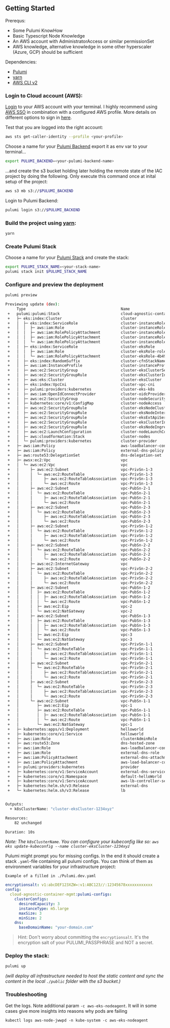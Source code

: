 
## Getting Started

Prerequs:

- Some Pulumi KnowHow
- Basic Typescript Node Knowledge
- An AWS account with AdministratorAccess or similar permissionSet
- AWS knowledge, alternative knowledge in some other hyperscaler (Azure, GCP) should be sufficient

Dependencies:
- [Pulumi](https://www.pulumi.com/docs/install/)
- [yarn](https://classic.yarnpkg.com/lang/en/docs/install/#mac-stable)
- [AWS CLI v2](https://docs.aws.amazon.com/cli/latest/userguide/getting-started-install.html)

### Login to Cloud account (AWS):

[Login](https://docs.aws.amazon.com/signin/latest/userguide/how-to-sign-in.html) to your AWS account with your terminal. I highly recommend using [AWS SSO](https://docs.aws.amazon.com/sdkref/latest/guide/access-sso.html) in combination with a configured AWS profile. More details on different options to sign in [here](https://docs.aws.amazon.com/signin/latest/userguide/how-to-sign-in.html).

Test that you are logged into the right account:
```sh
aws sts get-caller-identity --profile <your-profile>
```

Choose a name for your [Pulumi Backend](https://www.pulumi.com/docs/intro/concepts/state/) export it as env var to your terminal...
```sh
export PULUMI_BACKEND=<your-pulumi-backend-name>
```

...and create the s3 bucket holding later holding the remote state of the IAC project by doing the following. Only execute this command once at inital setup of the project:

```sh
aws s3 mb s3://$PULUMI_BACKEND
```


Login to Pulumi Backend:
```sh
pulumi login s3://$PULUMI_BACKEND
```

### Build the project using [yarn](https://classic.yarnpkg.com/en/):
```sh 
yarn
```

### Create Pulumi Stack
Choose a name for your [Pulumi Stack](https://www.pulumi.com/docs/intro/concepts/stack/) and create the stack:

```sh
export PULUMI_STACK_NAME=<your-stack-name>
pulumi stack init $PULUMI_STACK_NAME
```


### Configure and preview the deployment
```sh 
pulumi preview
```
```sh
Previewing update (dev):
     Type                                          Name                                       Plan       
 +   pulumi:pulumi:Stack                           cloud-agnostic-container-mgmt-dev          create     
 +   ├─ eks:index:Cluster                          cluster                                    create     
 +   │  ├─ eks:index:ServiceRole                   cluster-instanceRole                       create     
 +   │  │  ├─ aws:iam:Role                         cluster-instanceRole-role                  create     
 +   │  │  ├─ aws:iam:RolePolicyAttachment         cluster-instanceRole-e1b295bd              create     
 +   │  │  ├─ aws:iam:RolePolicyAttachment         cluster-instanceRole-03516f97              create     
 +   │  │  └─ aws:iam:RolePolicyAttachment         cluster-instanceRole-3eb088f2              create     
 +   │  ├─ eks:index:ServiceRole                   cluster-eksRole                            create     
 +   │  │  ├─ aws:iam:Role                         cluster-eksRole-role                       create     
 +   │  │  └─ aws:iam:RolePolicyAttachment         cluster-eksRole-4b490823                   create     
 +   │  ├─ eks:index:RandomSuffix                  cluster-cfnStackName                       create     
 +   │  ├─ aws:iam:InstanceProfile                 cluster-instanceProfile                    create     
 +   │  ├─ aws:ec2:SecurityGroup                   cluster-eksClusterSecurityGroup            create     
 +   │  ├─ aws:ec2:SecurityGroupRule               cluster-eksClusterInternetEgressRule       create     
 +   │  ├─ aws:eks:Cluster                         cluster-eksCluster                         create     
 +   │  ├─ eks:index:VpcCni                        cluster-vpc-cni                            create     
 +   │  ├─ pulumi:providers:kubernetes             cluster-eks-k8s                            create     
 +   │  ├─ aws:iam:OpenIdConnectProvider           cluster-oidcProvider                       create     
 +   │  ├─ aws:ec2:SecurityGroup                   cluster-nodeSecurityGroup                  create     
 +   │  ├─ kubernetes:core/v1:ConfigMap            cluster-nodeAccess                         create     
 +   │  ├─ aws:ec2:SecurityGroupRule               cluster-eksNodeClusterIngressRule          create     
 +   │  ├─ aws:ec2:SecurityGroupRule               cluster-eksNodeInternetEgressRule          create     
 +   │  ├─ aws:ec2:SecurityGroupRule               cluster-eksExtApiServerClusterIngressRule  create     
 +   │  ├─ aws:ec2:SecurityGroupRule               cluster-eksClusterIngressRule              create     
 +   │  ├─ aws:ec2:SecurityGroupRule               cluster-eksNodeIngressRule                 create     
 +   │  ├─ aws:ec2:LaunchConfiguration             cluster-nodeLaunchConfiguration            create     
 +   │  ├─ aws:cloudformation:Stack                cluster-nodes                              create     
 +   │  └─ pulumi:providers:kubernetes             cluster-provider                           create     
 +   ├─ aws:iam:Policy                             aws-loadbalancer-controller-policy         create     
 +   ├─ aws:iam:Policy                             external-dns-policy                        create     
 +   ├─ aws:route53:DelegationSet                  dns-delegation-set                         create     
 +   ├─ awsx:ec2:Vpc                               vpc                                        create     
 +   │  └─ aws:ec2:Vpc                             vpc                                        create     
 +   │     ├─ aws:ec2:Subnet                       vpc-PrivSn-1-3                             create     
 +   │     │  └─ aws:ec2:RouteTable                vpc-PrivSn-1-3                             create     
 +   │     │     ├─ aws:ec2:RouteTableAssociation  vpc-PrivSn-1-3                             create     
 +   │     │     └─ aws:ec2:Route                  vpc-PrivSn-1-3                             create     
 +   │     ├─ aws:ec2:Subnet                       vpc-PubSn-2-1                              create     
 +   │     │  └─ aws:ec2:RouteTable                vpc-PubSn-2-1                              create     
 +   │     │     ├─ aws:ec2:RouteTableAssociation  vpc-PubSn-2-1                              create     
 +   │     │     └─ aws:ec2:Route                  vpc-PubSn-2-1                              create     
 +   │     ├─ aws:ec2:Subnet                       vpc-PubSn-2-3                              create     
 +   │     │  └─ aws:ec2:RouteTable                vpc-PubSn-2-3                              create     
 +   │     │     ├─ aws:ec2:RouteTableAssociation  vpc-PubSn-2-3                              create     
 +   │     │     └─ aws:ec2:Route                  vpc-PubSn-2-3                              create     
 +   │     ├─ aws:ec2:Subnet                       vpc-PrivSn-1-2                             create     
 +   │     │  └─ aws:ec2:RouteTable                vpc-PrivSn-1-2                             create     
 +   │     │     ├─ aws:ec2:RouteTableAssociation  vpc-PrivSn-1-2                             create     
 +   │     │     └─ aws:ec2:Route                  vpc-PrivSn-1-2                             create     
 +   │     ├─ aws:ec2:Subnet                       vpc-PubSn-2-2                              create     
 +   │     │  └─ aws:ec2:RouteTable                vpc-PubSn-2-2                              create     
 +   │     │     ├─ aws:ec2:RouteTableAssociation  vpc-PubSn-2-2                              create     
 +   │     │     └─ aws:ec2:Route                  vpc-PubSn-2-2                              create     
 +   │     ├─ aws:ec2:InternetGateway              vpc                                        create     
 +   │     ├─ aws:ec2:Subnet                       vpc-PrivSn-2-2                             create     
 +   │     │  └─ aws:ec2:RouteTable                vpc-PrivSn-2-2                             create     
 +   │     │     ├─ aws:ec2:RouteTableAssociation  vpc-PrivSn-2-2                             create     
 +   │     │     └─ aws:ec2:Route                  vpc-PrivSn-2-2                             create     
 +   │     ├─ aws:ec2:Subnet                       vpc-PubSn-1-2                              create     
 +   │     │  ├─ aws:ec2:RouteTable                vpc-PubSn-1-2                              create     
 +   │     │  │  ├─ aws:ec2:RouteTableAssociation  vpc-PubSn-1-2                              create     
 +   │     │  │  └─ aws:ec2:Route                  vpc-PubSn-1-2                              create     
 +   │     │  ├─ aws:ec2:Eip                       vpc-2                                      create     
 +   │     │  └─ aws:ec2:NatGateway                vpc-2                                      create     
 +   │     ├─ aws:ec2:Subnet                       vpc-PubSn-1-3                              create     
 +   │     │  ├─ aws:ec2:RouteTable                vpc-PubSn-1-3                              create     
 +   │     │  │  ├─ aws:ec2:RouteTableAssociation  vpc-PubSn-1-3                              create     
 +   │     │  │  └─ aws:ec2:Route                  vpc-PubSn-1-3                              create     
 +   │     │  ├─ aws:ec2:Eip                       vpc-3                                      create     
 +   │     │  └─ aws:ec2:NatGateway                vpc-3                                      create     
 +   │     ├─ aws:ec2:Subnet                       vpc-PrivSn-1-1                             create     
 +   │     │  └─ aws:ec2:RouteTable                vpc-PrivSn-1-1                             create     
 +   │     │     ├─ aws:ec2:RouteTableAssociation  vpc-PrivSn-1-1                             create     
 +   │     │     └─ aws:ec2:Route                  vpc-PrivSn-1-1                             create     
 +   │     ├─ aws:ec2:Subnet                       vpc-PrivSn-2-1                             create     
 +   │     │  └─ aws:ec2:RouteTable                vpc-PrivSn-2-1                             create     
 +   │     │     ├─ aws:ec2:RouteTableAssociation  vpc-PrivSn-2-1                             create     
 +   │     │     └─ aws:ec2:Route                  vpc-PrivSn-2-1                             create     
 +   │     ├─ aws:ec2:Subnet                       vpc-PrivSn-2-3                             create     
 +   │     │  └─ aws:ec2:RouteTable                vpc-PrivSn-2-3                             create     
 +   │     │     ├─ aws:ec2:RouteTableAssociation  vpc-PrivSn-2-3                             create     
 +   │     │     └─ aws:ec2:Route                  vpc-PrivSn-2-3                             create     
 +   │     └─ aws:ec2:Subnet                       vpc-PubSn-1-1                              create     
 +   │        ├─ aws:ec2:Eip                       vpc-1                                      create     
 +   │        ├─ aws:ec2:RouteTable                vpc-PubSn-1-1                              create     
 +   │        │  ├─ aws:ec2:RouteTableAssociation  vpc-PubSn-1-1                              create     
 +   │        │  └─ aws:ec2:Route                  vpc-PubSn-1-1                              create     
 +   │        └─ aws:ec2:NatGateway                vpc-1                                      create     
 +   ├─ kubernetes:apps/v1:Deployment              helloworld                                 create     
 +   ├─ kubernetes:core/v1:Service                 helloworld                                 create     
 +   ├─ aws:iam:Role                               clusterAdminRole                           create     
 +   ├─ aws:route53:Zone                           dns-hosted-zone                            create     
 +   ├─ aws:iam:Role                               aws-loadbalancer-controller-role           create     
 +   ├─ aws:iam:Role                               external-dns-role                          create     
 +   ├─ aws:iam:PolicyAttachment                   external-dns-attachment                    create     
 +   ├─ aws:iam:PolicyAttachment                   aws-load-balancer-controller-attachment    create     
 +   ├─ pulumi:providers:kubernetes                provider                                   create     
 +   ├─ kubernetes:core/v1:ServiceAccount          external-dns-service-account               create     
 +   ├─ kubernetes:core/v1:Namespace               default-helloWorld                         create     
 +   ├─ kubernetes:core/v1:ServiceAccount          aws-lb-controller-service-account          create     
 +   ├─ kubernetes:helm.sh/v3:Release              external-dns                               create     
 +   └─ kubernetes:helm.sh/v3:Release              lb                                         create     


Outputs:
  + k8sClusterName: "cluster-eksCluster-1234xyz"

Resources:
    82 unchanged

Duration: 10s
```

_Note: The `k8sClusterName`. You can configure your kubeconfig like so: `aws eks update-kubeconfig --name cluster-eksCluster-1234xyz`_

Pulumi might prompt you for missing configs. In the end it should create a stack `.yaml`-file containing all pulumi configs. You can think of them as environment variables for your infrastructure project:

`Example of a filled in ./Pulumi.dev.yaml`
```yaml
encryptionsalt: v1:abcDEF123XZW=:v1:ABC123//:12345678xxxxxxxxxxxx
config:
  cloud-agnostic-container-mgmt:pulumi-configs:
    clusterConfigs:
      desiredCapacity: 3
      instanceType: m5.large
      maxSize: 3
      minSize: 2
    dns:
      baseDomainName: "your-domain.com"
```
> Hint: Don't worry about committing the `encryptionsalt`. It's the encryption salt of your PULUMI_PASSPHRASE and NOT a secret. 

### Deploy the stack:
```sh 
pulumi up
```
_(will deploy all infrastructure needed to host the static content and sync the content in the local `./public` folder with the s3 bucket.)_


### Troubleshooting 

Get the logs. Note additional param `-c aws-eks-nodeagent`. It will in some cases give more insights into reasons why pods are failing
```
kubectl logs aws-node-jwwpd -n kube-system -c aws-eks-nodeagent
```